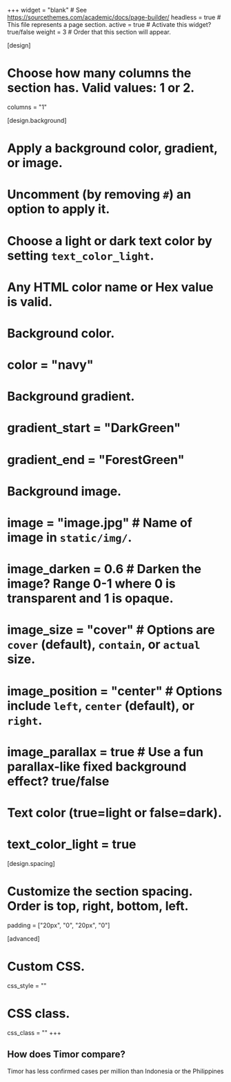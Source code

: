 +++
widget = "blank"  # See https://sourcethemes.com/academic/docs/page-builder/
headless = true  # This file represents a page section.
active = true  # Activate this widget? true/false
weight = 3  # Order that this section will appear.

[design]
  # Choose how many columns the section has. Valid values: 1 or 2.
  columns = "1"

[design.background]
  # Apply a background color, gradient, or image.
  #   Uncomment (by removing `#`) an option to apply it.
  #   Choose a light or dark text color by setting `text_color_light`.
  #   Any HTML color name or Hex value is valid.

  # Background color.
  # color = "navy"
  
  # Background gradient.
  # gradient_start = "DarkGreen"
  # gradient_end = "ForestGreen"
  
  # Background image.
  # image = "image.jpg"  # Name of image in `static/img/`.
  # image_darken = 0.6  # Darken the image? Range 0-1 where 0 is transparent and 1 is opaque.
  # image_size = "cover"  #  Options are `cover` (default), `contain`, or `actual` size.
  # image_position = "center"  # Options include `left`, `center` (default), or `right`.
  # image_parallax = true  # Use a fun parallax-like fixed background effect? true/false
  
  # Text color (true=light or false=dark).
  # text_color_light = true

[design.spacing]
  # Customize the section spacing. Order is top, right, bottom, left.
  padding = ["20px", "0", "20px", "0"]

[advanced]
 # Custom CSS. 
 css_style = ""
 
 # CSS class.
 css_class = ""
+++

## How does Timor compare?

Timor has less confirmed cases per million than Indonesia or the Philippines

<script type="text/javascript">
  google.charts.load('current', {
    'packages':['geochart'],
    // Note: you will need to get a mapsApiKey for your project.
    // See: https://developers.google.com/chart/interactive/docs/basic_load_libs#load-settings
    'mapsApiKey': 'AIzaSyD-9tSrke72PouQMnMX-a7eZSW0jkFMBWY'
  });
  google.charts.setOnLoadCallback(drawRegionsMap);

  function drawRegionsMap() {
    var data = google.visualization.arrayToDataTable([
        ['Country', 'Confirmed cases per million'],
        ["Cambodia", 7.297099803570447],
        ["Indonesia", 33.25489757244768],
        ["Laos", 2.61148426319583],
        ["Malaysia", 179.81833898648824],
        ["Myanmar", 2.6833404294822363],
        ["Philippines", 70.97027739778265],
        ["Thailand", 42.09170381113874],
        ["TL", 18.203303596214322],
        ["Vietnam", 2.7738229967863823],
    ]);

    var options = {
        region: '035',
        chartArea: {width: '95%', height: '80%', top: 5},
        colorAxis: {colors: ['red']}
    };

    var chart = new google.visualization.GeoChart(document.getElementById('compare-map'));

    chart.draw(data, options);
  }
</script>

<div id="compare-map"></div>

<style>
#compare-map {
    max-width: 800px;
}
</style>

